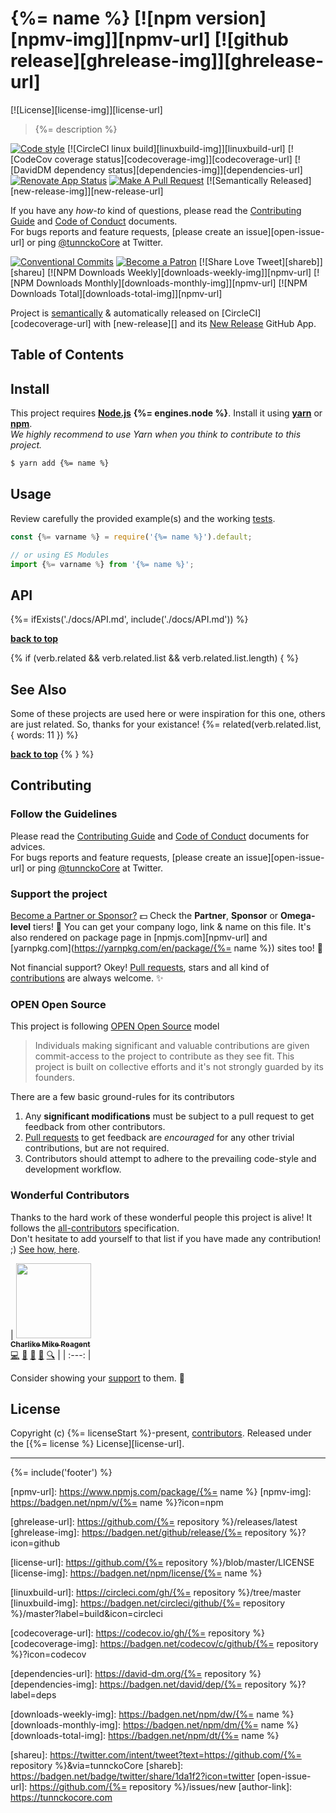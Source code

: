 # {%= name %} [![npm version][npmv-img]][npmv-url] [![github release][ghrelease-img]][ghrelease-url] 
[![License][license-img]][license-url]

> {%= description %}

<div id="thetop"></div>

[![Code style][codestyle-img]][codestyle-url]
[![CircleCI linux build][linuxbuild-img]][linuxbuild-url]
[![CodeCov coverage status][codecoverage-img]][codecoverage-url]
[![DavidDM dependency status][dependencies-img]][dependencies-url]
[![Renovate App Status][renovateapp-img]][renovateapp-url]
[![Make A Pull Request][prs-welcome-img]][prs-welcome-url]
[![Semantically Released][new-release-img]][new-release-url]

If you have any _how-to_ kind of questions, please read the [Contributing Guide](./CONTRIBUTING.md) and [Code of 
Conduct](./CODE_OF_CONDUCT.md) documents.  
For bugs reports and feature requests, [please create an issue][open-issue-url] or ping 
[@tunnckoCore](https://twitter.com/tunnckoCore) at Twitter.

[![Conventional Commits][ccommits-img]][ccommits-url]
[![Become a Patron][patreon-img]][patreon-url]
[![Share Love Tweet][shareb]][shareu]
[![NPM Downloads Weekly][downloads-weekly-img]][npmv-url]
[![NPM Downloads Monthly][downloads-monthly-img]][npmv-url]
[![NPM Downloads Total][downloads-total-img]][npmv-url]

Project is [semantically](https://semver.org) & automatically released on [CircleCI][codecoverage-url] with 
[new-release][] and its [New Release](https://github.com/apps/new-release) GitHub App.

<!-- Logo and such, put here:

<p align="center">
  <a href="https://github.com/{%= repository %}">
    <img src="./media/demo.png" width="85%">
  </a>
</p>

-->

## Table of Contents
<!-- toc -->

## Install
This project requires [**Node.js**](https://nodejs.org) **{%= engines.node %}**. Install it using 
[**yarn**](https://yarnpkg.com) or [**npm**](https://npmjs.com).  
_We highly recommend to use Yarn when you think to contribute to this project._

```bash
$ yarn add {%= name %}
```

## Usage

Review carefully the provided example(s) and the working [tests](./test).

```js
const {%= varname %} = require('{%= name %}').default;

// or using ES Modules
import {%= varname %} from '{%= name %}';
```

## API
{%= ifExists('./docs/API.md', include('./docs/API.md')) %}

**[back to top](#thetop)**

{% if (verb.related && verb.related.list && verb.related.list.length) { %}

## See Also
Some of these projects are used here or were inspiration for this one, others are just related. So, thanks for your 
existance!
{%= related(verb.related.list, { words: 11 }) %}

**[back to top](#thetop)**
{% } %}

## Contributing

### Follow the Guidelines
Please read the [Contributing Guide](./CONTRIBUTING.md) and [Code of Conduct](./CODE_OF_CONDUCT.md) documents for 
advices.  
For bugs reports and feature requests, [please create an issue][open-issue-url] or ping 
[@tunnckoCore](https://twitter.com/tunnckoCore) at Twitter.

### Support the project

[Become a Partner or Sponsor?][patreon-url] :dollar: Check the **Partner**, **Sponsor** or **Omega-level** tiers! 
:tada: You can 
get your company logo, link & name on this file. It's also rendered on package page in [npmjs.com][npmv-url] and 
[yarnpkg.com](https://yarnpkg.com/en/package/{%= name %}) sites too! :rocket:

Not financial support? Okey! [Pull requests](https://github.com/tunnckoCore/contributing#opening-a-pull-request), stars 
and all kind of [contributions](https://opensource.guide/how-to-contribute/#what-it-means-to-contribute) are always 
welcome. :sparkles:

### OPEN Open Source

This project is following [OPEN Open Source](http://openopensource.org) model

> Individuals making significant and valuable contributions are given commit-access to the project to 
contribute as they see fit. This project is built on collective efforts and it's not strongly guarded by its founders.

There are a few basic ground-rules for its contributors

1. Any **significant modifications** must be subject to a pull request to get feedback from other contributors.
2. [Pull requests](https://github.com/tunnckoCore/contributing#opening-a-pull-request) to get feedback are 
_encouraged_ for any other trivial contributions, but are not required.
3. Contributors should attempt to adhere to the prevailing code-style and development workflow.

### Wonderful Contributors
Thanks to the hard work of these wonderful people this project is alive! It follows the 
[all-contributors](https://github.com/kentcdodds/all-contributors) specification.  
Don't hesitate to add yourself to that list if you have made any contribution! ;) [See how, 
here](https://github.com/jfmengels/all-contributors-cli#usage).

<!-- ALL-CONTRIBUTORS-LIST:START - Do not remove or modify this section -->
<!-- prettier-ignore -->
| [<img src="https://avatars3.githubusercontent.com/u/5038030?v=4" width="120px;"/><br /><sub><b>Charlike Mike 
Reagent</b></sub>](https://tunnckocore.com)<br 
/>[💻](https://github.com/olstenlarck/flow-reporter-codeframe/commits?author=olstenlarck "Code") 
[📖](https://github.com/olstenlarck/flow-reporter-codeframe/commits?author=olstenlarck "Documentation") 
[💬](#question-olstenlarck "Answering Questions") [👀](#review-olstenlarck "Reviewed Pull Requests") 
[🔍](#fundingFinding-olstenlarck "Funding Finding") |
| :---: |
<!-- ALL-CONTRIBUTORS-LIST:END -->

Consider showing your [support](#support-the-project) to them. :sparkling_heart:

## License
Copyright (c) {%= licenseStart %}-present, [contributors](#wonderful-contributors). Released under the [{%= license %} 
License][license-url].

---

{%= include('footer') %}

<!-- Heading badges -->
[npmv-url]: https://www.npmjs.com/package/{%= name %}
[npmv-img]: https://badgen.net/npm/v/{%= name %}?icon=npm

[ghrelease-url]: https://github.com/{%= repository %}/releases/latest
[ghrelease-img]: https://badgen.net/github/release/{%= repository %}?icon=github

[license-url]: https://github.com/{%= repository %}/blob/master/LICENSE
[license-img]: https://badgen.net/npm/license/{%= name %}

<!-- Front line badges -->

[codestyle-url]: https://github.com/airbnb/javascript
[codestyle-img]: https://badgen.net/badge/code%20style/airbnb/ff5a5f?icon=airbnb

[linuxbuild-url]: https://circleci.com/gh/{%= repository %}/tree/master
[linuxbuild-img]: https://badgen.net/circleci/github/{%= repository %}/master?label=build&icon=circleci

[codecoverage-url]: https://codecov.io/gh/{%= repository %}
[codecoverage-img]: https://badgen.net/codecov/c/github/{%= repository %}?icon=codecov

[dependencies-url]: https://david-dm.org/{%= repository %}
[dependencies-img]: https://badgen.net/david/dep/{%= repository %}?label=deps

[ccommits-url]: https://conventionalcommits.org/
[ccommits-img]: https://badgen.net/badge/conventional%20commits/v1.0.0/dfb317

[new-release-npm-url]: https://github.com/tunnckoCore/new-release
[new-release-npm-img]: https://badgen.net/badge/semantically/released/05c5ff

[downloads-weekly-img]: https://badgen.net/npm/dw/{%= name %}
[downloads-monthly-img]: https://badgen.net/npm/dm/{%= name %}
[downloads-total-img]: https://badgen.net/npm/dt/{%= name %}

[renovateapp-url]: https://renovatebot.com
[renovateapp-img]: https://badgen.net/badge/renovate/enabled/green

[prs-welcome-img]: https://badgen.net/badge/PRs/welcome/green
[prs-welcome-url]: http://makeapullrequest.com

[paypal-donate-url]: https://paypal.me/tunnckoCore/10
[paypal-donate-img]: https://badgen.net/badge/$/support/purple

[patreon-url]: https://www.patreon.com/bePatron?u=5579781
[patreon-img]: https://badgen.net/badge/patreon/tunnckoCore/F96854?icon=patreon

[patreon-sponsor-img]: https://badgen.net/badge/become/a%20sponsor/F96854?icon=patreon

[shareu]: https://twitter.com/intent/tweet?text=https://github.com/{%= repository %}&via=tunnckoCore
[shareb]: https://badgen.net/badge/twitter/share/1da1f2?icon=twitter
[open-issue-url]: https://github.com/{%= repository %}/issues/new
[author-link]: https://tunnckocore.com

